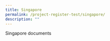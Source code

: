 ```yaml
---
title: Singapore
permalink: /project-register-test/singapore/
description: ""
---
```

Singapore documents